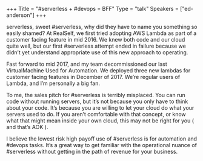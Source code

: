 +++
Title = "#serverless + #devops = BFF"
Type = "talk"
Speakers = ["ed-anderson"]
+++

serverless, sweet #serverless, why did they have to name you something so easily shamed?
At RealSelf, we first tried adopting AWS Lambda as part of a customer facing feature in mid 2016. We knew both code and our cloud quite well, but our first #serverless attempt ended in failure because we didn’t yet understand appropriate use of this new approach to operating.

Fast forward to mid 2017, and my team decommissioned our last VirtualMachine Used for Automation. We deployed three new lambdas for customer facing features in December of 2017. We’re regular users of Lambda, and I’m personally a big fan.

To me, the sales pitch for #serverless is terribly misplaced. You can run code without running servers, but it’s not because you only have to think about your code. It’s because you are willing to let your cloud do what your servers used to do. If you aren’t comfortable with that concept, or know what that might mean inside your own cloud, this may not be right for you ( and that’s AOK ).

I believe the lowest risk high payoff use of #serverless is for automation and #devops tasks. It’s a great way to get familiar with the operational nuance of #serverless without getting in the path of revenue for your business.
